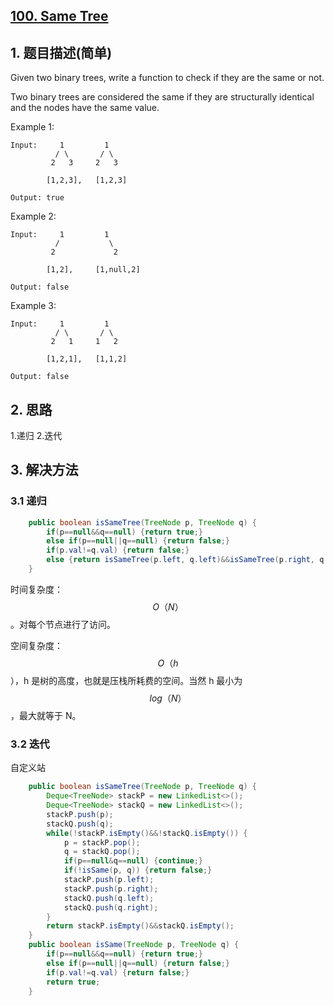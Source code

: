 ## [100. Same Tree](https://leetcode-cn.com/problems/same-tree/)

## 1. 题目描述(简单)

Given two binary trees, write a function to check if they are the same or not.

Two binary trees are considered the same if they are structurally identical and the nodes have the same value.

Example 1:
```
Input:     1         1
          / \       / \
         2   3     2   3

        [1,2,3],   [1,2,3]

Output: true
```
Example 2:
```
Input:     1         1
          /           \
         2             2

        [1,2],     [1,null,2]

Output: false
```
Example 3:
```
Input:     1         1
          / \       / \
         2   1     1   2

        [1,2,1],   [1,1,2]

Output: false
```


## 2. 思路

1.递归
2.迭代

## 3. 解决方法

### 3.1 递归


```java
	public boolean isSameTree(TreeNode p, TreeNode q) {
		if(p==null&&q==null) {return true;}
		else if(p==null||q==null) {return false;}
        if(p.val!=q.val) {return false;}
        else {return isSameTree(p.left, q.left)&&isSameTree(p.right, q.right);}
    }
```
时间复杂度：$$O（N）$$。对每个节点进行了访问。

空间复杂度：$$O（h$$），h 是树的高度，也就是压栈所耗费的空间。当然 h 最小为$$ log（N）$$，最大就等于 N。

### 3.2 迭代

自定义站

```java
	public boolean isSameTree(TreeNode p, TreeNode q) {
		Deque<TreeNode> stackP = new LinkedList<>();
		Deque<TreeNode> stackQ = new LinkedList<>();
		stackP.push(p);
		stackQ.push(q);
		while(!stackP.isEmpty()&&!stackQ.isEmpty()) {
			p = stackP.pop();
			q = stackQ.pop();
			if(p==null&q==null) {continue;}
			if(!isSame(p, q)) {return false;}
			stackP.push(p.left);
			stackP.push(p.right);
			stackQ.push(q.left);
			stackQ.push(q.right);
		}
        return stackP.isEmpty()&&stackQ.isEmpty();
    }
	public boolean isSame(TreeNode p, TreeNode q) {
		if(p==null&&q==null) {return true;}
		else if(p==null||q==null) {return false;}
        if(p.val!=q.val) {return false;}
        return true;
	}
```

